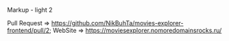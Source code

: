 Markup - light 2

Pull Request => https://github.com/NikBuhTa/movies-explorer-frontend/pull/2;
WebSite => https://moviesexplorer.nomoredomainsrocks.ru/